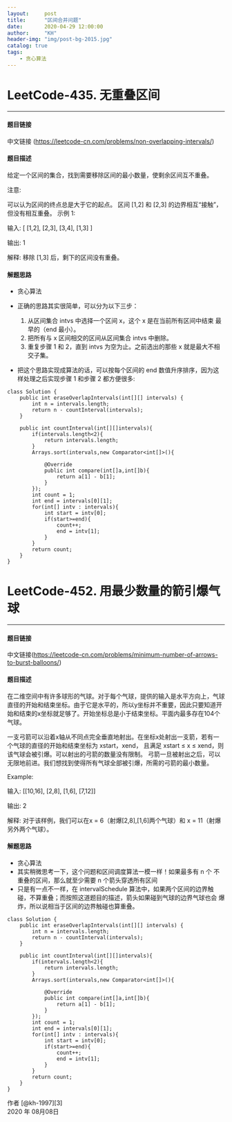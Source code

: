 ```yaml
---
layout:     post
title:      "区间合并问题"
date:       2020-04-29 12:00:00
author:     "KH"
header-img: "img/post-bg-2015.jpg"
catalog: true
tags:
    - 贪心算法
---
```



# LeetCode-435. 无重叠区间

------
#### 题目链接

中文链接 (https://leetcode-cn.com/problems/non-overlapping-intervals/)

#### 题目描述

给定一个区间的集合，找到需要移除区间的最小数量，使剩余区间互不重叠。

注意:

可以认为区间的终点总是大于它的起点。
区间 [1,2] 和 [2,3] 的边界相互“接触”，但没有相互重叠。
示例 1:

输入: [ [1,2], [2,3], [3,4], [1,3] ]

输出: 1

解释: 移除 [1,3] 后，剩下的区间没有重叠。

#### 解题思路

- 贪心算法
- 正确的思路其实很简单，可以分为以下三步：
  1. 从区间集合 intvs 中选择⼀个区间 x，这个 x 是在当前所有区间中结束
      最早的（end 最⼩）。
  2. 把所有与 x 区间相交的区间从区间集合 intvs 中删除。
  3. 重复步骤 1 和 2，直到 intvs 为空为⽌。之前选出的那些 x 就是最⼤不相交⼦集。

- 把这个思路实现成算法的话，可以按每个区间的 end 数值升序排序，因为这样处理之后实现步骤 1 和步骤 2 都⽅便很多:


```
class Solution {
    public int eraseOverlapIntervals(int[][] intervals) {
        int n = intervals.length;
        return n - countInterval(intervals);
    }

    public int countInterval(int[][]intervals){
        if(intervals.length<2){
            return intervals.length;
        }
        Arrays.sort(intervals,new Comparator<int[]>(){

            @Override
            public int compare(int[]a,int[]b){
                return a[1] - b[1];
            }
        });
        int count = 1;
        int end = intervals[0][1];
        for(int[] intv : intervals){
            int start = intv[0];
            if(start>=end){
                count++;
                end = intv[1];
            }
        }
        return count;
    }
}
```

# LeetCode-452. 用最少数量的箭引爆气球

------
#### 题目链接

中文链接(https://leetcode-cn.com/problems/minimum-number-of-arrows-to-burst-balloons/)

#### 题目描述

在二维空间中有许多球形的气球。对于每个气球，提供的输入是水平方向上，气球直径的开始和结束坐标。由于它是水平的，所以y坐标并不重要，因此只要知道开始和结束的x坐标就足够了。开始坐标总是小于结束坐标。平面内最多存在104个气球。

一支弓箭可以沿着x轴从不同点完全垂直地射出。在坐标x处射出一支箭，若有一个气球的直径的开始和结束坐标为 xstart，xend， 且满足  xstart ≤ x ≤ xend，则该气球会被引爆。可以射出的弓箭的数量没有限制。 弓箭一旦被射出之后，可以无限地前进。我们想找到使得所有气球全部被引爆，所需的弓箭的最小数量。

Example:

输入:
[[10,16], [2,8], [1,6], [7,12]]

输出:
2

解释:
对于该样例，我们可以在x = 6（射爆[2,8],[1,6]两个气球）和 x = 11（射爆另外两个气球）。

#### 解题思路

- 贪心算法
- 其实稍微思考⼀下，这个问题和区间调度算法⼀模⼀样！如果最多有 n 个
  不重叠的区间，那么就⾄少需要 n 个箭头穿透所有区间
- 只是有⼀点不⼀样，在 intervalSchedule 算法中，如果两个区间的边界触
  碰，不算重叠；⽽按照这道题⽬的描述，箭头如果碰到⽓球的边界⽓球也会
  爆炸，所以说相当于区间的边界触碰也算重叠。


```
class Solution {
    public int eraseOverlapIntervals(int[][] intervals) {
        int n = intervals.length;
        return n - countInterval(intervals);
    }

    public int countInterval(int[][]intervals){
        if(intervals.length<2){
            return intervals.length;
        }
        Arrays.sort(intervals,new Comparator<int[]>(){

            @Override
            public int compare(int[]a,int[]b){
                return a[1] - b[1];
            }
        });
        int count = 1;
        int end = intervals[0][1];
        for(int[] intv : intervals){
            int start = intv[0];
            if(start>=end){
                count++;
                end = intv[1];
            }
        }
        return count;
    }
}
```



作者 [@kh-1997][3]     
2020 年 08月08日    